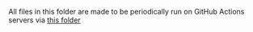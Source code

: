 All files in this folder are made to be periodically run on GitHub Actions servers via [this folder](https://github.com/SaladSlayer00/training_pipeline/tree/main)
